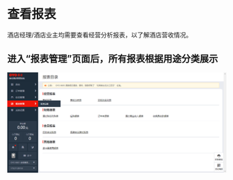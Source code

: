 # 查看报表

酒店经理/酒店业主均需要查看经营分析报表，以了解酒店营收情况。

## 进入“报表管理”页面后，所有报表根据用途分类展示

![](../../.gitbook/assets/image%20%2866%29.png)


